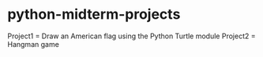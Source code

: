 # python-midterm-projects
Project1 = Draw an American flag using the Python Turtle module
Project2 = Hangman game

